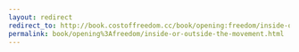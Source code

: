 ```yaml
---
layout: redirect
redirect_to: http://book.costoffreedom.cc/book/opening:freedom/inside-or-outside-the-movement.html
permalink: book/opening%3Afreedom/inside-or-outside-the-movement.html
---
```

